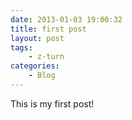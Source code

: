 ```yaml
---
date: 2013-01-03 19:00:32
title: first post
layout: post
tags:
    - z-turn
categories:
    - Blog
---
```

This is my first post!
